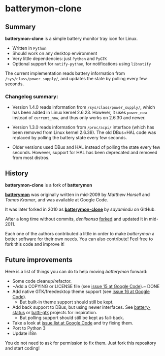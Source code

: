 # batterymon-clone

## Summary

**batterymon-clone** is a simple battery monitor tray icon for Linux.

* Written in `Python`
* Should work on any desktop environment
* Very little dependencies: just `Python` and `PyGTK`
* Optional support for `notify-python`, for notifications using `libnotify`

The current implementation reads battery information from `/sys/class/power_supply/`, and updates the state by polling every few seconds.

### Changelog summary:

* Version 1.4.0 reads information from `/sys/class/power_supply/`, which has been added in Linux kernel 2.6.23. However, it uses `power_now` instead of `current_now`, and thus only works on 2.6.30 and newer.

* Version 1.3.0 reads information from `/proc/acpi/` interface (which has been removed from Linux kernel 2.6.39). The old DBus+HAL code was replaced by polling the battery state every few seconds.

* Older versions used DBus and HAL instead of polling the state every few seconds. However, support for HAL has been deprecated and removed from most distros.

## History

**batterymon-clone** is a fork of **batterymon**

[**batterymon**][1] was originally written in mid-2009 by _Matthew Horsell_ and _Tomas Kramar_, and was available at Google Code.

It was later forked in 2010 as [**batterymon-clone**][2] by _sayamindu_ on GitHub.

After a long time without commits, _denilsonsa_ [forked][3] and updated it in mid-2011.

Each one of the authors contributed a little in order to make _batterymon_ a better software for their own needs. You can also contribute! Feel free to fork this code and improve it!

[1]: http://code.google.com/p/batterymon/
[2]: https://github.com/sayamindu/batterymon-clone
[3]: https://github.com/denilsonsa/batterymon-clone

## Future improvements

Here is a list of things you can do to help moving _batterymon_ forward:

* Some code cleanup/refactor.
* ~Add a COPYING or LICENSE file (see [issue 15 at Google Code][oldissue15]).~ DONE
* Add native GTK/freedesktop theme support (see [issue 16 at Google Code][oldissue15]).
  * But built-in theme support should still be kept.
* Add back support to DBus, but using newer interfaces. See [battery-status][battery-status] or [batti-gtk][batti] projects for inspiration.
  * But polling support should still be kept as fall-back.
* Take a look at [issue list at Google Code][oldissues] and try fixing them.
* Port to Python 3
* Update i18n

You do not need to ask for permission to fix them. Just fork this repository and start coding!

[battery-status]: https://github.com/ia/battery-status/blob/master/battery-status
[batti]: http://code.google.com/p/batti-gtk/
[oldissue15]: http://code.google.com/p/batterymon/issues/detail?id=15
[oldissue16]: http://code.google.com/p/batterymon/issues/detail?id=16
[oldissues]: http://code.google.com/p/batterymon/issues/list

